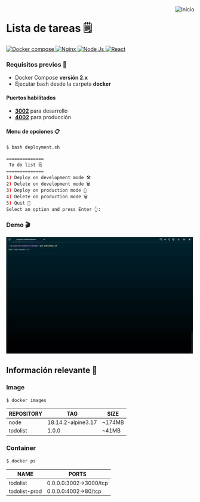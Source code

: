 <a href="README.md">
  <img
    align="right"
    src="https://img.shields.io/badge/Inicio-161b22?style=for-the-badge&logoColor=white&logo=github"
    alt="Inicio"
  />
</a>

# Lista de tareas 🗒️
<div>
  <a href="https://docs.docker.com/compose/" target="_blank">
    <img
      src="https://img.shields.io/badge/v2.24.6-gray?style=flat&logo=docker&logoColor=white&label=Docker Compose&labelColor=46a2f1"
      alt="Docker compose"
    />
  </a>
  <a href="https://nginx.org/en/docs/" target="_blank">
    <img
      src="https://img.shields.io/badge/v1.23.3-gray?style=flat&logo=nginx&logoColor=white&label=Nginx&labelColor=009639"
      alt="Nginx"
    />
  </a>
  <a href="https://nodejs.org/en/" target="_blank">
    <img
      src="https://img.shields.io/badge/v18.14.2-gray?style=flat&logo=node.js&logoColor=white&label=Node.js&labelColor=43853D"
      alt="Node Js"
    />
  </a>
  <a href="https://reactjs.org/" target="_blank">
    <img
      src="https://img.shields.io/badge/-v18.1.0-gray?style=flat&logo=react&label=React&labelColor=20232a"
      alt="React"
    />
  </a>
</div>

### Requisitos previos 📝
- Docker Compose **versión 2.x**
- Ejecutar bash desde la carpeta **docker**

#### Puertos habilitados
- [**3002**](http://localhost:3002) para desarrollo
- [**4002**](http://localhost:4002) para producción

#### Menu de opciones 📋
```bash
$ bash deployment.sh
```
```bash
==============
 To do list 🗒️
==============
1) Deploy on development mode 🛠
2) Delete on development mode 🗑️
3) Deploy on production mode 🚀
4) Delete on production mode 🗑️
5) Quit 👋
Select an option and press Enter 👆: 
```

### Demo 🎬
<img width="500" src="./demo/docker.gif"/>

## Información relevante 📑
### Image
```bash
$ docker images
```
| REPOSITORY      | TAG                | SIZE   |
| --------------- | ------------------ | ------ |
| node            | 18.14.2-alpine3.17 | ~174MB |
| todolist        | 1.0.0              | ~41MB  |

### Container
```bash
$ docker ps
```
| NAME            | PORTS                  |
| --------------- | ---------------------- |
| todolist        | 0.0.0.0:3002->3000/tcp |
| todolist-prod   | 0.0.0.0:4002->80/tcp   |
